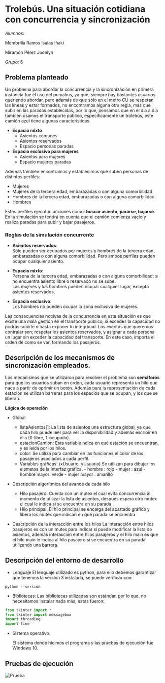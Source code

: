 
# Trolebús. Una situación cotidiana con concurrencia y sincronización

_Alumnos:_ 

Membrilla Ramos Isaias Iñaki

Miramón Pérez Jocelyn  

_Grupo_: 6


## Problema planteado 
Un problema para abordar la concurrencia y la sincronización en primera instancia fue el uso del pumabus, ya que, siempre hay bastantes usuarios queriendo abordar, pero además de que solo en el metro CU se respetan las líneas y estar formados, no encontramos alguna otra regla, más que subir en las paradas establecidas, por lo que, pensamos que en el día a día también usamos el transporte público, específicamente un trolebús, este camión azul tiene algunas características: 

- **Espacio mixto**  
  - Asientos comunes
  - Asientos reservados 
  - Espacio personas paradas 
- **Espacio exclusivo para mujeres**  
  - Asientos para mujeres  
  - Espacio mujeres paradas  

Además también encontramos y establecimos que suben personas de distintos perfiles:

- Mujeres  
- Mujeres de la tercera edad, embarazadas o con alguna comorbilidad  
- Hombres de la tercera edad, embarazadas o con alguna comorbilidad  
- Hombres  

Estos perfiles ejecutan acciones como: **buscar asiento, pararse, bajarse**. En la simulación se tendrá en cuenta que el camión comienza vacío y realiza paradas para subir y bajar pasajeros.

### Reglas de la simulación concurrente

- **Asientos reservados**:  
  Solo pueden ser ocupados por mujeres y hombres de la tercera edad, embarazadas o con alguna comorbilidad. Pero ambos perfiles pueden ocupar cualquier asiento.

- **Espacio mixto**:  
  Persona de la tercera edad, embarazadas o con alguna comorbilidad: si no encuentra asiento libre o reservado no se sube.  
  Las mujeres y los hombres pueden ocupar cualquier lugar, excepto asientos reservados.

- **Espacio exclusivo**:  
  Los hombres no pueden ocupar la zona exclusiva de mujeres.


Las consecuencias nocivas de la concurrencia en esta situación es que existe una mala gestión en el transporte público, si excedes la capacidad no podrás subirte o hasta exponer tu integridad. Los eventos que queremos contralar son; respetar los asientos reservados, y asignar a cada persona un lugar sin exceder la capacidad del transporte. En este caso, importa el orden de como se van formando los pasajeros. 


## Descripción de los mecanismos de sincronización empleados. 

 Los mecanismos que se utilizaron para resolver el problema son __semáforos__ para que los usuarios suban en orden, cada usuario representa un hilo que nace a partir de oprimir un botón. Además para la representación de cada estación se utilizan barreras para los espacios que se ocupan, y los que se liberan. 
 
**Lógica de operación** 
- Global
    - listaAsientos[]:
        La lista de asientos una estructura global, ya que cada hilo puede leer para ver la disponibilidad y además escribir en ella (0-libre, 1-ocupado). 
    - estacionCamion:
     Esta variable ndica en qué estación se encuentran, y es leída por los hilos. 
    - color: 
        Se utiliza para cambiar en las funciones el color de los pasajeros asociados a cada perfil. 
    - Variables gráficas: (xUsuario, yUsuario)
     Se utilizan para dibujar los elemetos de la interfaz gráfica. 
            - hombre : rojo
            - mujer : azul 
            - hombre mayor: verde
            - mujer mayor : amarillo 

            
- Descripción algorítmica del avance de cada hilo 
    - Hilo pasajero. Cuenta con un mutex el cual evita concurrencia al momento de utilizar la lista de asientos, después espera otro mutex el cual le indica si se encuentra en su parada
    - Hilo principal. El hilo principal se encarga del apartado gráfico y libera los mutex que indican en qué parada se encuentra

- Descripción de la interacción entre los hilos
La interacción entre hilos  pasajeros es con un mutex para indicar si puede modificar la lista de asientos, además interacción entre hilos pasajeros y el hilo main es que el hilo main le indica al hilo pasajero si se encuentra en su parada utilizando una barrera.

## Descripción del entorno de desarrollo 
- Lenguaje 
El lenguaje utilizado es python, para ello debemos garantizar que tenemos la versión 3 instalada, se puede verificar con: 

`python --version`

- Bibliotecas: 
Las bibliotecas utilizadas son estándar, por lo que, no necesitamos instalar nada más, estas fueron: 

``` python
from tkinter import * 
from tkinter import messagebox 
import threading 
import time 
```

- Sistema operativo. 

    El sistema donde hicimos el programa y las pruebas de ejecución fue Windows 10. 

## Pruebas de ejecución
![Prueba](/images/prueba1.png)

